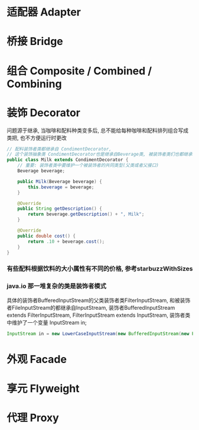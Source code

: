 # 适配器 Adapter

# 桥接 Bridge

# 组合 Composite / Combined / Combining

# 装饰 Decorator

问题源于继承, 当咖啡和配料种类变多后, 总不能给每种咖啡和配料排列组合写成类把, 也不方便运行时更改

```java
// 配料装饰者类都继承自 CondimentDecorator, 
// 这个装饰抽象类 CondimentDecorator也是继承自Beverage类, 被装饰者类们也都继承自Beverage类, 这个很重要
public class Milk extends CondimentDecorator {
    // 重要: 装饰者类中要维护一个被装饰者的共同类型(父类或者父接口)
    Beverage beverage;

    public Milk(Beverage beverage) {
        this.beverage = beverage;
    }

    @Override
    public String getDescription() {
        return beverage.getDescription() + ", Milk";
    }

    @Override
    public double cost() {
        return .10 + beverage.cost();
    }
}
```

### 有些配料根据饮料的大小属性有不同的价格, 参考starbuzzWithSizes
### java.io 那一堆复杂的类是装饰者模式
具体的装饰者BufferedInputStream的父类装饰者类FilterInputStream, 和被装饰者FileInputStream的都继承自InputStream,
装饰者BufferedInputStream extends FilterInputStream, FilterInputStream extends InputStream, 装饰者类中维护了一个变量 InputStream in;
```java
InputStream in = new LowerCaseInputStream(new BufferedInputStream(new FileInputStream("/Users/Gavin/IdeaProjects/head-first-design-patterns-Java/LICENSE")));

```

# 外观 Facade

# 享元 Flyweight

# 代理 Proxy

